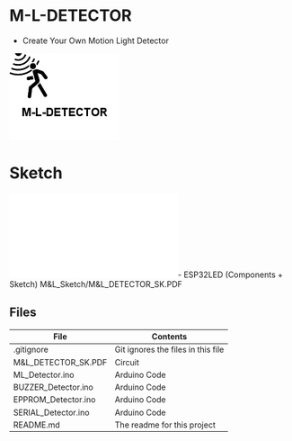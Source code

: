 # M-L-DETECTOR
- Create Your Own Motion Light Detector

![](M-L-DETECTOR.png) 

# Sketch
![Sketch](M&L_Sketch/M&L_DETECTOR_SK.PDF)- ESP32LED (Components + Sketch)
M&L_Sketch/M&L_DETECTOR_SK.PDF




## Files

| File | Contents | 
| --- | --- |
| .gitignore | Git ignores the files in this file |
| M&L_DETECTOR_SK.PDF | Circuit |
| ML_Detector.ino  |Arduino Code|
| BUZZER_Detector.ino  |Arduino Code|
| EPPROM_Detector.ino  |Arduino Code|
| SERIAL_Detector.ino  |Arduino Code|
| README.md | The readme for this project
